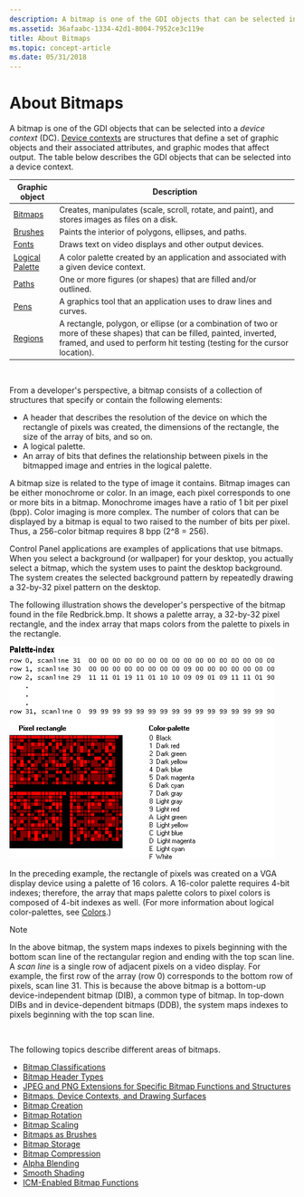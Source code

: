 ```yaml
---
description: A bitmap is one of the GDI objects that can be selected into a device context (DC).
ms.assetid: 36afaabc-1334-42d1-8004-7952ce3c119e
title: About Bitmaps
ms.topic: concept-article
ms.date: 05/31/2018
---
```


# About Bitmaps

A bitmap is one of the GDI objects that can be selected into a *device context* (DC). [Device contexts](device-contexts.md) are structures that define a set of graphic objects and their associated attributes, and graphic modes that affect output. The table below describes the GDI objects that can be selected into a device context.



| Graphic object                         | Description                                                                                                                                                                                          |
|----------------------------------------|------------------------------------------------------------------------------------------------------------------------------------------------------------------------------------------------------|
| [Bitmaps](bitmaps.md)                 | Creates, manipulates (scale, scroll, rotate, and paint), and stores images as files on a disk.                                                                                                       |
| [Brushes](brushes.md)                 | Paints the interior of polygons, ellipses, and paths.                                                                                                                                                |
| [Fonts](fonts-and-text.md)            | Draws text on video displays and other output devices.                                                                                                                                               |
| [Logical Palette](logical-palette.md) | A color palette created by an application and associated with a given device context.                                                                                                                |
| [Paths](paths.md)                     | One or more figures (or shapes) that are filled and/or outlined.                                                                                                                                     |
| [Pens](pens.md)                       | A graphics tool that an application uses to draw lines and curves.                                                                                                                                   |
| [Regions](regions.md)                 | A rectangle, polygon, or ellipse (or a combination of two or more of these shapes) that can be filled, painted, inverted, framed, and used to perform hit testing (testing for the cursor location). |



 

From a developer's perspective, a bitmap consists of a collection of structures that specify or contain the following elements:

-   A header that describes the resolution of the device on which the rectangle of pixels was created, the dimensions of the rectangle, the size of the array of bits, and so on.
-   A logical palette.
-   An array of bits that defines the relationship between pixels in the bitmapped image and entries in the logical palette.

A bitmap size is related to the type of image it contains. Bitmap images can be either monochrome or color. In an image, each pixel corresponds to one or more bits in a bitmap. Monochrome images have a ratio of 1 bit per pixel (bpp). Color imaging is more complex. The number of colors that can be displayed by a bitmap is equal to two raised to the number of bits per pixel. Thus, a 256-color bitmap requires 8 bpp (2^8 = 256).

Control Panel applications are examples of applications that use bitmaps. When you select a background (or wallpaper) for your desktop, you actually select a bitmap, which the system uses to paint the desktop background. The system creates the selected background pattern by repeatedly drawing a 32-by-32 pixel pattern on the desktop.

The following illustration shows the developer's perspective of the bitmap found in the file Redbrick.bmp. It shows a palette array, a 32-by-32 pixel rectangle, and the index array that maps colors from the palette to pixels in the rectangle.

![illustration of the pixel rectangle, palette array, and index array of redbrick.bmp](images/csbmp-01.png)

In the preceding example, the rectangle of pixels was created on a VGA display device using a palette of 16 colors. A 16-color palette requires 4-bit indexes; therefore, the array that maps palette colors to pixel colors is composed of 4-bit indexes as well. (For more information about logical color-palettes, see [Colors](colors.md).)

> [!Note]
>
> In the above bitmap, the system maps indexes to pixels beginning with the bottom scan line of the rectangular region and ending with the top scan line. A *scan line* is a single row of adjacent pixels on a video display. For example, the first row of the array (row 0) corresponds to the bottom row of pixels, scan line 31. This is because the above bitmap is a bottom-up device-independent bitmap (DIB), a common type of bitmap. In top-down DIBs and in device-dependent bitmaps (DDB), the system maps indexes to pixels beginning with the top scan line.

 

The following topics describe different areas of bitmaps.

-   [Bitmap Classifications](bitmap-classifications.md)
-   [Bitmap Header Types](bitmap-header-types.md)
-   [JPEG and PNG Extensions for Specific Bitmap Functions and Structures](jpeg-and-png-extensions-for-specific-bitmap-functions-and-structures.md)
-   [Bitmaps, Device Contexts, and Drawing Surfaces](bitmaps--device-contexts--and-drawing-surfaces.md)
-   [Bitmap Creation](bitmap-creation.md)
-   [Bitmap Rotation](bitmap-rotation.md)
-   [Bitmap Scaling](bitmap-scaling.md)
-   [Bitmaps as Brushes](bitmaps-as-brushes.md)
-   [Bitmap Storage](bitmap-storage.md)
-   [Bitmap Compression](bitmap-compression.md)
-   [Alpha Blending](alpha-blending.md)
-   [Smooth Shading](smooth-shading.md)
-   [ICM-Enabled Bitmap Functions](icm-enabled-bitmap-functions.md)

 

 



